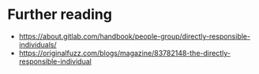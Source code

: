 # Further reading

- <https://about.gitlab.com/handbook/people-group/directly-responsible-individuals/>
- <https://originalfuzz.com/blogs/magazine/83782148-the-directly-responsible-individual>